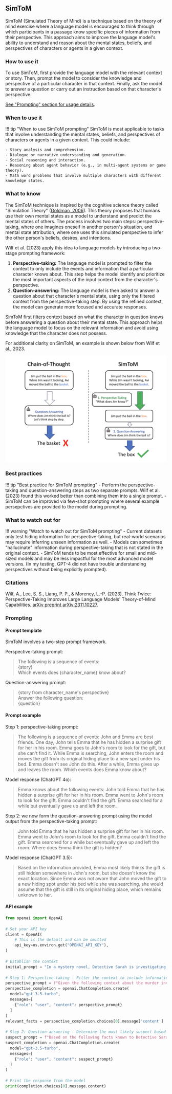 ## SimToM
SimToM (Simulated Theory of Mind) is a technique based on the theory of mind exercise where a language model is encouraged to think through which participants in a passage know specific pieces of information from their perspective. This approach aims to improve the language model's ability to understand and reason about the mental states, beliefs, and perspectives of characters or agents in a given context.

### How to use it
To use SimToM, first provide the language model with the relevant context or story. Then, prompt the model to consider the knowledge and perspective of a particular character in that context. Finally, ask the model to answer a question or carry out an instruction based on that character's perspective.

[See "Prompting" section for usage details](#prompting).

### When to use it
!!! tip "When to use SimToM prompting"
    SimToM is most applicable to tasks that involve understanding the mental states, beliefs, and perspectives of characters or agents in a given context. This could include:

    - Story analysis and comprehension.
    - Dialogue or narrative understanding and generation.
    - Social reasoning and interaction.
    - Reasoning about agent behavior (e.g., in multi-agent systems or game theory).
    - Math word problems that involve multiple characters with different knowledge states.

### What to know
The SimToM technique is inspired by the cognitive science theory called "Simulation Theory" ([Goldman, 2006](https://academic.oup.com/book/7488)). This theory proposes that humans use their own mental states as a model to understand and predict the mental states of others. The process involves two main steps: perspective-taking, where one imagines oneself in another person's situation, and mental state attribution, where one uses this simulated perspective to infer the other person's beliefs, desires, and intentions.

Wilf et al. (2023) apply this idea to language models by introducing a two-stage prompting framework:

1. **Perspective-taking:** The language model is prompted to filter the context to only include the events and information that a particular character knows about. This step helps the model identify and prioritize the most important aspects of the input context from the character's perspective.
2. **Question-answering:** The language model is then asked to answer a question about that character's mental state, using only the filtered context from the perspective-taking step. By using the refined context, the model can generate more focused and accurate responses.

SimToM first filters context based on what the character in question knows before answering a question about their mental state. This approach helps the language model to focus on the relevant information and avoid using knowledge that the character does not possess.

For additional clarity on SimToM, an example is shown below from Wilf et al., 2023.

![An image of a SimToM prompt example](../../images/zero_shot/simtom.png)

### Best practices
!!! tip "Best practice for SimToM prompting"
    - Perform the perspective-taking and question-answering steps as two separate prompts. Wilf et al. (2023) found this worked better than combining them into a single prompt.
    - SimToM can be improved via few-shot prompting where several example persepctives are provided to the model during prompting.

### What to watch out for
!!! warning "Watch to watch out for SimToM prompting"
    - Current datasets only test hiding information for perspective-taking, but real-world scenarios may require inferring unseen information as well.
    - Models can sometimes "hallucinate" information during perspective-taking that is not stated in the original context.
    - SimToM tends to be most effective for small and mid-sized models and may be less impactful for the most advanced model versions. (In my testing, GPT-4 did not have trouble understanding perspectives without being explicitly prompted).

### Citations
Wilf, A., Lee, S. S., Liang, P. P., & Morency, L.-P. (2023). Think Twice: Perspective-Taking Improves Large Language Models' Theory-of-Mind Capabilities. [arXiv preprint arXiv:2311.10227](https://arxiv.org/abs/2311.10227).

### Prompting
#### Prompt template
SimToM involves a two-step prompt framework.

Perspective-taking prompt:
> The following is a sequence of events: <br>
> {story} <br>
> Which events does {character_name} know about?

Question-answering prompt:
> {story from character_name's perspective} <br>
> Answer the following question: <br>
> {question} <br>

#### Prompt example
Step 1: perspective-taking prompt:
> The following is a sequence of events: John and Emma are best friends. One day, John tells Emma that he has hidden a surprise gift for her in his room. Emma goes to John's room to look for the gift, but she can't find it. While Emma is searching, John enters the room and moves the gift from its original hiding place to a new spot under his bed. Emma doesn't see John do this. After a while, Emma gives up and leaves the room. Which events does Emma know about?

Model response (ChatGPT 4o):
> Emma knows about the following events: John told Emma that he has hidden a surprise gift for her in his room. Emma went to John's room to look for the gift. Emma couldn't find the gift. Emma searched for a while but eventually gave up and left the room.

Step 2: we now form the question-answering prompt using the model output from the perspective-taking prompt:
> John told Emma that he has hidden a surprise gift for her in his room. Emma went to John's room to look for the gift. Emma couldn't find the gift. Emma searched for a while but eventually gave up and left the room.
> Where does Emma think the gift is hidden?

Model response (ChatGPT 3.5):
> Based on the information provided, Emma most likely thinks the gift is still hidden somewhere in John's room, but she doesn't know the exact location. Since Emma was not aware that John moved the gift to a new hiding spot under his bed while she was searching, she would assume that the gift is still in its original hiding place, which remains unknown to her.

#### API example
```python
from openai import OpenAI

# Set your API key
client = OpenAI(
    # This is the default and can be omitted
    api_key=os.environ.get("OPENAI_API_KEY"),
)

# Establish the context
initial_prompt = "In a mystery novel, Detective Sarah is investigating a murder at a mansion. The victim, Mr. Thompson, was found dead in his study. Sarah interviews the butler, James, who mentions that he saw the gardener, Mike, arguing with Mr. Thompson the day before the murder. Later, Sarah discovers that Mr. Thompson's will was recently changed, leaving most of his estate to his secretary, Lisa."

# Step 1: Perspective-taking - Filter the context to include information known to Detective Sarah
perspective_prompt = f"Given the following context about the murder investigation, identify the key facts that Detective Sarah knows: {context}"
perspective_completion = openai.ChatCompletion.create(
  model="gpt-3.5-turbo",
  messages=[
    {"role": "user", "content": perspective_prompt}
  ]
)
relevant_facts = perspective_completion.choices[0].message['content']

# Step 2: Question-answering - Determine the most likely suspect based on Detective Sarah's knowledge
suspect_prompt = f"Based on the following facts known to Detective Sarah, who does she most likely suspect of murdering Mr. Thompson and why? {relevant_facts}"
suspect_completion = openai.ChatCompletion.create(
  model="gpt-3.5-turbo",
  messages=[
    {"role": "user", "content": suspect_prompt}
  ]
)

# Print the response from the model
print(completion.choices[0].message.content)
```
